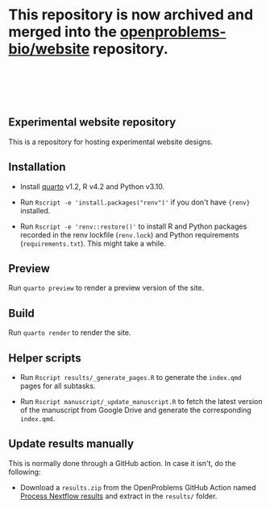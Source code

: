# This repository is now archived and merged into the [openproblems-bio/website](https://github.com/openproblems-bio/website) repository.

<br/><br/><br/><br/>

## Experimental website repository

This is a repository for hosting experimental website designs.

## Installation

* Install [quarto](https://quarto.org) v1.2, R v4.2 and Python v3.10.

* Run `Rscript -e 'install.packages("renv")'` if you don't have `{renv}` installed.

* Run `Rscript -e 'renv::restore()'` to install R and Python packages recorded in the renv lockfile (`renv.lock`) and Python requirements (`requirements.txt`).
  This might take a while.

## Preview

Run `quarto preview` to render a preview version of the site.

## Build

Run `quarto render` to render the site.

## Helper scripts

* Run `Rscript results/_generate_pages.R` to generate the `index.qmd` pages for all subtasks.

* Run `Rscript manuscript/_update_manuscript.R` to fetch the latest version of the manuscript from Google Drive and generate the corresponding `index.qmd`.

## Update results manually

This is normally done through a GitHub action. In case it isn't, do the following:

* Download a `results.zip` from the OpenProblems GitHub Action named [Process Nextflow results](https://github.com/openproblems-bio/openproblems/actions/workflows/process_results.yml) and extract in the `results/` folder. 
